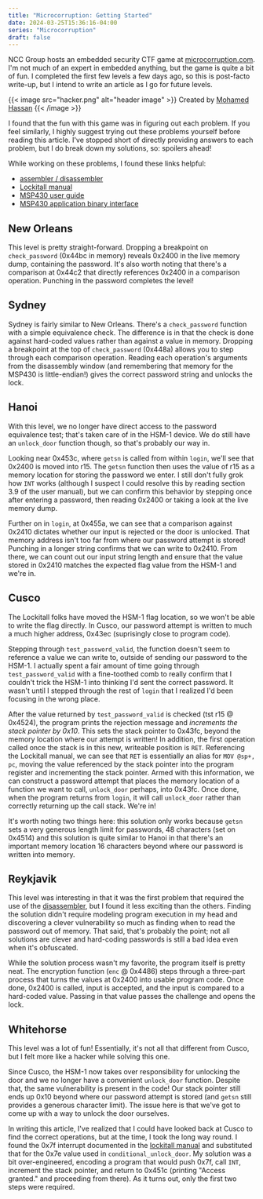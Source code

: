```yaml
---
title: "Microcorruption: Getting Started"
date: 2024-03-25T15:36:16-04:00
series: "Microcorruption"
draft: false
---
```


<!-- summary -->
NCC Group hosts an embedded security CTF game at [microcorruption.com](https://microcorruption.com). I'm not much of an expert in embedded anything, but the game is quite a bit of fun. I completed the first few levels a few days ago, so this is post-facto write-up, but I intend to write an article as I go for future levels.
<!-- summary -->

{{< image src="hacker.png" alt="header image" >}}
Created by [Mohamed Hassan](https://pixabay.com/users/mohamed_hassan-5229782/)
{{< /image >}}

I found that the fun with this game was in figuring out each problem. If you feel similarly, I highly suggest trying out these problems yourself before reading this article. I've stopped short of directly providing answers to each problem, but I do break down my solutions, so: spoilers ahead!

While working on these problems, I found these links helpful:
- [assembler / disassembler](https://microcorruption.com/assembler)
- [Lockitall manual](https://microcorruption.com/public/manual.pdf)
- [MSP430 user guide](https://www.ti.com/lit/ug/slau049f/slau049f.pdf)
- [MSP430 application binary interface](https://www.ti.com/lit/an/slaa534a/slaa534a.pdf)

## New Orleans
This level is pretty straight-forward. Dropping a breakpoint on `check_password` (0x44bc in memory) reveals 0x2400 in the live memory dump, containing the password. It's also worth noting that there's a comparison at 0x44c2 that directly references 0x2400 in a comparison operation. Punching in the password completes the level!

## Sydney
Sydney is fairly similar to New Orleans. There's a `check_password` function with a simple equivalence check. The difference is in that the check is done against hard-coded values rather than against a value in memory. Dropping a breakpoint at the top of `check_password` (0x448a) allows you to step through each comparison operation. Reading each operation's arguments from the disassembly window (and remembering that memory for the MSP430 is little-endian!) gives the correct password string and unlocks the lock.

## Hanoi
With this level, we no longer have direct access to the password equivalence test; that's taken care of in the HSM-1 device. We do still have an `unlock_door` function though, so that's probably our way in.

Looking near 0x453c, where `getsn` is called from within `login`, we'll see that 0x2400 is moved into r15. The `getsn` function then uses the value of r15 as a memory location for storing the password we enter. I still don't fully grok how `INT` works (although I suspect I could resolve this by reading section 3.9 of the user manual), but we can confirm this behavior by stepping once after entering a password, then reading 0x2400 or taking a look at the live memory dump.

Further on in `login`, at 0x455a, we can see that a comparison against 0x2410 dictates whether our input is rejected or the door is unlocked. That memory address isn't too far from where our password attempt is stored! Punching in a longer string confirms that we can write to 0x2410. From there, we can count out our input string length and ensure that the value stored in 0x2410 matches the expected flag value from the HSM-1 and we're in.

## Cusco
The Lockitall folks have moved the HSM-1 flag location, so we won't be able to write the flag directly. In Cusco, our password attempt is written to much a much higher address, 0x43ec (suprisingly close to program code).

Stepping through `test_password_valid`, the function doesn't seem to reference a value we can write to, outside of sending our password to the HSM-1. I actually spent a fair amount of time going through `test_password_valid` with a fine-toothed comb to really confirm that I couldn't trick the HSM-1 into thinking I'd sent the correct password. It wasn't until I stepped through the rest of `login` that I realized I'd been focusing in the wrong place.

After the value returned by `test_password_valid` is checked (tst r15 @ 0x4524), the program prints the rejection message and _increments the stack pointer by 0x10_. This sets the stack pointer to 0x43fc, beyond the memory location where our attempt is written! In addition, the first operation called once the stack is in this new, writeable position is `RET`. Referencing the Lockitall manual, we can see that `RET` is essentially an alias for `MOV @sp+, pc`, moving the value referenced by the stack pointer into the program register and incrementing the stack pointer. Armed with this information, we can construct a password attempt that places the memory location of a function we want to call, `unlock_door` perhaps, into 0x43fc. Once done, when the program returns from `login`, it will call `unlock_door` rather than correctly returning up the call stack. We're in!

It's worth noting two things here: this solution only works because `getsn` sets a very generous length limit for passwords, 48 characters (set on 0x4514) and this solution is quite similar to Hanoi in that there's an important memory location 16 characters beyond where our password is written into memory.

## Reykjavik
This level was interesting in that it was the first problem that required the use of the [disassembler](https://microcorruption.com/assembler), but I found it less exciting than the others. Finding the solution didn't require modeling program execution in my head and discovering a clever vulnerability so much as finding when to read the password out of memory. That said, that's probably the point; not all solutions are clever and hard-coding passwords is still a bad idea even when it's obfuscated.

While the solution process wasn't my favorite, the program itself is pretty neat. The encryption function (`enc` @ 0x4486) steps through a three-part process that turns the values at 0x2400 into usable program code. Once done, 0x2400 is called, input is accepted, and the input is compared to a hard-coded value. Passing in that value passes the challenge and opens the lock.

## Whitehorse
This level was a lot of fun! Essentially, it's not all that different from Cusco, but I felt more like a hacker while solving this one.

Since Cusco, the HSM-1 now takes over responsibility for unlocking the door and we no longer have a convenient `unlock_door` function. Despite that, the same vulnerability is present in the code! Our stack pointer still ends up 0x10 beyond where our password attempt is stored (and `getsn` still provides a generous character limit). The issue here is that we've got to come up with a way to unlock the door ourselves.

In writing this article, I've realized that I could have looked back at Cusco to find the correct operations, but at the time, I took the long way round. I found the 0x7f interrupt documented in the [lockitall manual](https://microcorruption.com/public/manual.pdf) and substituted that for the 0x7e value used in `conditional_unlock_door`. My solution was a bit over-engineered, encoding a program that would push 0x7f, call `INT`, increment the stack pointer, and return to 0x451c (printing "Access granted." and proceeding from there). As it turns out, only the first two steps were required.
